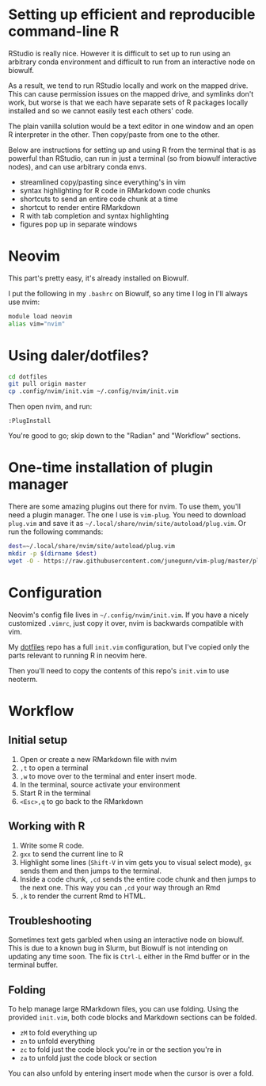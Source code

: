 # Setting up efficient and reproducible command-line R

RStudio is really nice. However it is difficult to set up to run using an
arbitrary conda environment and difficult to run from an interactive node on
biowulf.

As a result, we tend to run RStudio locally and work on the mapped drive. This
can cause permission issues on the mapped drive, and symlinks don't work, but
worse is that we each have separate sets of R packages locally installed and so
we cannot easily test each others' code.

The plain vanilla solution would be a text editor in one window and an open
R interpreter in the other. Then copy/paste from one to the other.

Below are instructions for setting up and using R from the terminal that is as
powerful than RStudio, can run in just a terminal (so from biowulf interactive
nodes), and can use arbitrary conda envs.

- streamlined copy/pasting since everything's in vim
- syntax highlighting for R code in RMarkdown code chunks
- shortcuts to send an entire code chunk at a time
- shortcut to render entire RMarkdown
- R with tab completion and syntax highlighting
- figures pop up in separate windows

# Neovim

This part's pretty easy, it's already installed on Biowulf.

I put the following in my `.bashrc` on Biowulf, so any time I log in I'll
always use nvim:

```bash
module load neovim
alias vim="nvim"
```

# Using daler/dotfiles?

```bash
cd dotfiles
git pull origin master
cp .config/nvim/init.vim ~/.config/nvim/init.vim
```

Then open nvim, and run:

```
:PlugInstall
```

You're good to go; skip down to the "Radian" and "Workflow" sections.

# One-time installation of plugin manager

There are some amazing plugins out there for nvim. To use them, you'll need
a plugin manager. The one I use is `vim-plug`. You need to download `plug.vim`
and save it as `~/.local/share/nvim/site/autoload/plug.vim`. Or run the
following commands:

```bash
dest=~/.local/share/nvim/site/autoload/plug.vim
mkdir -p $(dirname $dest)
wget -O - https://raw.githubusercontent.com/junegunn/vim-plug/master/plug.vim > $dest
```

# Configuration

Neovim's config file lives in `~/.config/nvim/init.vim`. If you have a nicely
customized `.vimrc`, just copy it over, nvim is backwards compatible with vim.

My [dotfiles](https://github.com/daler/dotfiles) repo has a full `init.vim`
configuration, but I've copied only the parts relevant to running R in neovim
here. 

Then you'll need to copy the contents of this repo's `init.vim` to use neoterm.


# Workflow

## Initial setup

1. Open or create a new RMarkdown file with nvim
2. `,t` to open a terminal
3. `,w` to move over to the terminal and enter insert mode.
4. In the terminal, source activate your environment
5. Start R in the terminal
6. `<Esc>,q` to go back to the RMarkdown

## Working with R

1. Write some R code.
2. `gxx` to send the current line to R
3. Highlight some lines (`Shift-V` in vim gets you to visual select mode), `gx`
   sends them and then jumps to the terminal.
4. Inside a code chunk, `,cd` sends the entire code chunk and then jumps to the
   next one. This way you can `,cd` your way through an Rmd
5. `,k` to render the current Rmd to HTML.

## Troubleshooting

Sometimes text gets garbled when using an interactive node on biowulf. This is
due to a known bug in Slurm, but Biowulf is not intending on updating any time
soon. The fix is `Ctrl-L` either in the Rmd buffer or in the terminal buffer.


## Folding

To help manage large RMarkdown files, you can use folding. Using the provided
`init.vim`, both code blocks and Markdown sections can be folded.


- `zM` to fold everything up
- `zn` to unfold everything
- `zc` to fold just the code block you're in or the section you're in
- `za` to unfold just the code block or section

You can also unfold by entering insert mode when the cursor is over a fold.

